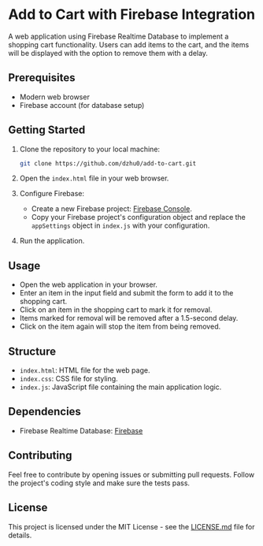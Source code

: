 # Add to Cart with Firebase Integration

A web application using Firebase Realtime Database to implement a shopping cart functionality. Users can add items to the cart, and the items will be displayed with the option to remove them with a delay.

## Prerequisites

- Modern web browser
- Firebase account (for database setup)

## Getting Started

1. Clone the repository to your local machine:

    ```bash
    git clone https://github.com/dzhu0/add-to-cart.git
    ```

2. Open the `index.html` file in your web browser.

3. Configure Firebase:
    - Create a new Firebase project: [Firebase Console](https://console.firebase.google.com/).
    - Copy your Firebase project's configuration object and replace the `appSettings` object in `index.js` with your configuration.

4. Run the application.

## Usage

- Open the web application in your browser.
- Enter an item in the input field and submit the form to add it to the shopping cart.
- Click on an item in the shopping cart to mark it for removal.
- Items marked for removal will be removed after a 1.5-second delay.
- Click on the item again will stop the item from being removed.

## Structure

- `index.html`: HTML file for the web page.
- `index.css`: CSS file for styling.
- `index.js`: JavaScript file containing the main application logic.

## Dependencies

- Firebase Realtime Database: [Firebase](https://firebase.google.com/)

## Contributing

Feel free to contribute by opening issues or submitting pull requests. Follow the project's coding style and make sure the tests pass.

## License

This project is licensed under the MIT License - see the [LICENSE.md](LICENSE.md) file for details.
